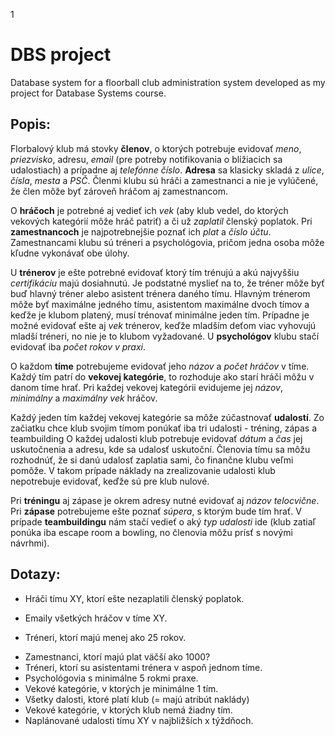 1
# DBS project

Database system for a floorball club administration system developed as my project for Database Systems course.


## **Popis:**

Florbalový klub má stovky **členov**, o ktorých potrebuje evidovať *meno*, *priezvisko*, adresu, *email* (pre potreby notifikovania o blížiacich sa udalostiach) a prípadne aj *telefónne číslo*. **Adresa** sa klasicky skladá z *ulice*, *čísla*, *mesta* a *PSČ*. Členmi klubu sú hráči a zamestnanci a nie je vylúčené, že člen môže byť zároveň hráčom aj zamestnancom.

O **hráčoch** je potrebné aj vedieť ich *vek* (aby klub vedel, do ktorých vekových kategórií môže hráč patriť) a či už *zaplatil* členský poplatok. Pri **zamestnancoch** je najpotrebnejšie poznať ich *plat* a *číslo účtu*. Zamestnancami klubu sú tréneri a psychológovia, pričom jedna osoba môže kľudne vykonávať obe úlohy.

U **trénerov** je ešte potrebné evidovať ktorý tím trénujú a akú najvyššiu *certifikáciu* majú dosiahnutú. Je podstatné myslieť na to, že tréner môže byť buď hlavný tréner alebo asistent trénera daného tímu. Hlavným trénerom môže byť maximálne jedného tímu, asistentom maximálne dvoch tímov a keďže je klubom platený, musí trénovať minimálne jeden tím. Prípadne je možné evidovať ešte aj *vek* trénerov, keďže mladším deťom viac vyhovujú mladší tréneri, no nie je to klubom vyžadované. U **psychológov** klubu stačí evidovať iba *počet rokov v praxi*.

O každom **tíme** potrebujeme evidovať jeho *názov* a *počet hráčov* v tíme. Každý tím patrí do **vekovej kategórie**, to rozhoduje ako starí hráči môžu v danom tíme hrať. Pri každej vekovej kategórii evidujeme jej *názov*, *minimálny* a *maximálny vek* hráčov.

Každý jeden tím každej vekovej kategórie sa môže zúčastnovať **udalostí**. Zo začiatku chce klub svojim tímom ponúkať iba tri udalosti - tréning, zápas a teambuilding O každej udalosti klub potrebuje evidovať *dátum* a *čas* jej uskutočnenia a adresu, kde sa udalosť uskutoční. Členovia tímu sa môžu rozhodnúť, že si danú udalosť zaplatia sami, čo finančne klubu veľmi pomôže. V takom prípade náklady na zrealizovanie udalosti klub nepotrebuje evidovať, keďže sú pre klub nulové.

Pri **tréningu** aj zápase je okrem adresy nutné evidovať aj *názov telocvične*. Pri **zápase** potrebujeme ešte poznať *súpera*, s ktorým bude tím hrať. V prípade **teambuildingu** nám stačí vedieť o aký *typ udalosti* ide (klub zatiaľ ponúka iba escape room a bowling, no členovia môžu prísť s novými návrhmi).


## **Dotazy:**

- Hráči tímu XY, ktorí ešte nezaplatili členský poplatok.
<!-- 1. KB -->
- Emaily všetkých hráčov v tíme XY.
<!-- 1. KB -->
- Tréneri, ktorí majú menej ako 25 rokov.
<!-- 1. KB -->

<!-- Other -->
- Zamestnanci, ktorí majú plat väčší ako 1000?
- Tréneri, ktorí su asistentami trénera v aspoň jednom tíme.
- Psychológovia s minimálne 5 rokmi praxe.
- Vekové kategórie, v ktorých je minimálne 1 tím.
- Všetky dalosti, ktoré platí klub (= majú atribút naklády)
- Vekové kategórie, v ktorých klub nemá žiadny tím.
- Naplánované udalosti tímu XY v najbližších x týždňoch.


